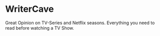 # WriterCave
Great Opinion on TV-Series and Netflix seasons. Everything you need to read before watching a TV Show.
